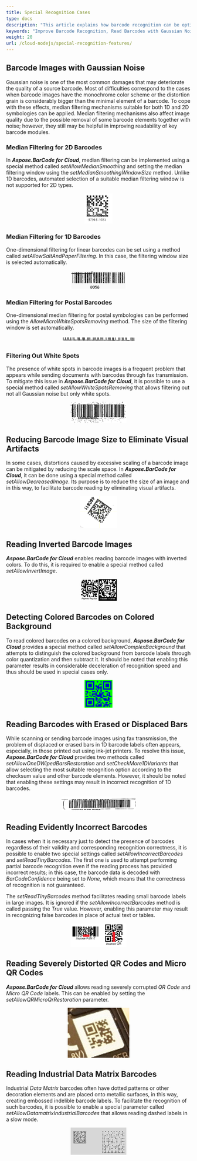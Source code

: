 ```yaml
---
title: Special Recognition Cases
type: docs
description: "This article explains how barcode recognition can be optimized in terms of accuracy and speed in case of various distortions"
keywords: "Improve Barcode Recognition, Read Barcodes with Gaussian Noise, Read Inverted Barcodes, Read Colored Barcode, Read Distorted QR Code, Read Corrupted Barcodes, Read Industrual DataMatrix, Aspose.BarCode, Read Barcodes in Cloud"
weight: 20
url: /cloud-nodejs/special-recognition-features/
---
```


## **Barcode Images with Gaussian Noise**
Gaussian noise is one of the most common damages that may deteriorate the quality of a source barcode. Most of difficulties correspond to the cases when barcode images have the monochrome color scheme or the distortion grain is considerably bigger than the minimal element of a barcode. To cope with these effects, median filtering mechanisms suitable for both 1D and 2D symbologies can be applied. Median filtering mechanisms also affect image quality due to the possible removal of some barcode elements together with noise; however, they still may be helpful in improving readability of key barcode modules.
  
### **Median Filtering for 2D Barcodes**
In ***Aspose.BarCode for Cloud***, median filtering can be implemented using a special method called *setAllowMedianSmoothing* and setting the median filtering window using the *setMedianSmoothingWindowSize* method. Unlike 1D barcodes, automated selection of a suitable median filtering window is not supported for 2D types.  
    
<p align="center"><img src="datamatrix_noised.png" width="15%" height="15%"></p>


### **Median Filtering for 1D Barcodes**
One-dimensional filtering for linear barcodes can be set using a method called *setAllowSaltAndPaperFiltering*. In this case, the filtering window size is selected automatically.  
  

<p align="center"><img src="saltandpaper.png" width="30%" height="30%"></p>


### **Median Filtering for Postal Barcodes**
One-dimensional median filtering for postal symbologies can be performed using the *AllowMicroWhiteSpotsRemoving* method. The size of the filtering window is set automatically.  
  

<p align="center"><img src="planet_noised.png" width="40%" height="40%"></p>


### **Filtering Out White Spots**
The presence of white spots in barcode images is a frequent problem that appears while sending documents with barcodes through fax transmission. To mitigate this issue in ***Aspose.BarCode for Cloud***, it is possible to use a special method called *setAllowWhiteSpotsRemoving* that allows filtering out not all Gaussian noise but only white spots.  
  

<p align="center"><img src="code128_whitespots.png" width="30%" height="30%"></p>


## **Reducing Barcode Image Size to Eliminate Visual Artifacts**
In some cases, distortions caused by excessive scaling of a barcode image can be mitigated by reducing the scale space. In ***Aspose.BarCode for Cloud***, it can be done using a special method called *setAllowDecreasedImage*. Its purpose is to reduce the size of an image and in this way, to facilitate barcode reading by eliminating visual artifacts.   
  

<p align="center"><img src="datamatrix_waved.png" width="20%" height="20%"></p>


## **Reading Inverted Barcode Images**
***Aspose.BarCode for Cloud*** enables reading barcode images with inverted colors. To do this, it is required to enable a special method called *setAllowInvertImage*. 

<p align="center"><img src="aztec_regular_inverse.png" width="20%" height="20%"></p>


## **Detecting Colored Barcodes on Colored Background**
To read colored barcodes on a colored background, ***Aspose.BarCode for Cloud*** provides a special method called *setAllowComplexBackground* that attempts to distinguish the colored background from barcode labels through color quantization and then subtract it. It should be noted that enabling this parameter results in considerable deceleration of recognition speed and thus should be used in special cases only. 
  
<p align="center"><img src="qr_color.png" width="15%" height="15%"></p>

## **Reading Barcodes with Erased or Displaced Bars**
While scanning or sending barcode images using fax transmission, the problem of displaced or erased bars in 1D barcode labels often appears, especially, in those printed out using ink-jet printers. To resolve this issue, ***Aspose.BarCode for Cloud*** provides two methods called *setAllowOneDWipedBarsRestoration* and *setCheckMore1DVariants* that allow selecting the most suitable recognition option according to the checksum value and other barcode elements. However, it should be noted that enabling these settings may result in incorrect recognition of 1D barcodes.  
  
<p align="center"><img src="code128_wipedbars.png" width="40%" height="40%"></p>


## **Reading Evidently Incorrect Barcodes**
In cases when it is necessary just to detect the presence of barcodes regardless of their validity and corresponding recognition correctness, it is possible to enable two special settings called *setAllowIncorrectBarcodes* and *setReadTinyBarcodes*. The first one is used to attempt performing partial barcode recognition even if the reading process has provided incorrect results; in this case, the barcode data is decoded with *BarCodeConfidence* being set to *None*, which means that the correctness of recognition is not guaranteed.  
  
The *setReadTinyBarcodes* method facilitates reading small barcode labels in large images. It is ignored if the *setAllowIncorrectBarcodes* method is called passing the *True* value. However, enabling this parameter may result in recognizing false barcodes in place of actual text or tables.  
  

<p align="center"><img src="pdf417_qr_corrupted.png" width="30%" height="30%"></p>


## **Reading Severely Distorted QR Codes and Micro QR Codes**
***Aspose.BarCode for Cloud*** allows reading severely corrupted *QR Code* and *Micro QR Code* labels. This can be enabled by setting the *setAllowQRMicroQrRestoration* parameter. 

<p align="center"><img src="microqr_3d_distorted.png"></p>


## **Reading Industrial Data Matrix Barcodes**
Industrial *Data Matrix* barcodes often have dotted patterns or other decoration elements and are placed onto metallic surfaces, in this way, creating embossed indelible barcode labels. To facilitate the recognition of such barcodes, it is possible to enable a special parameter called *setAllowDatamatrixIndustrialBarcodes* that allows reading dashed labels in a slow mode. 

<p align="center"><img src="datamatrix_industrial.png" width="30%" height="30%"></p>


